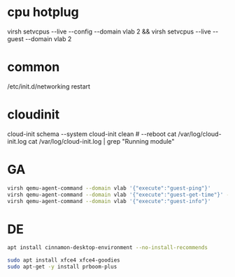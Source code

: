 # cpu hotplug
virsh setvcpus --live --config --domain vlab 2 && virsh setvcpus --live --guest --domain vlab 2


# common
/etc/init.d/networking restart

# cloudinit

cloud-init schema --system
cloud-init clean # --reboot
cat /var/log/cloud-init.log
cat /var/log/cloud-init.log | grep "Running module"

# GA

```bash
virsh qemu-agent-command --domain vlab '{"execute":"guest-ping"}'
virsh qemu-agent-command --domain vlab '{"execute":"guest-get-time"}' --pretty | jq .return | date -d -
virsh qemu-agent-command --domain vlab '{"execute":"guest-info"}'
```

# DE

```bash
apt install cinnamon-desktop-environment --no-install-recommends

sudo apt install xfce4 xfce4-goodies
sudo apt-get -y install prboom-plus

```
